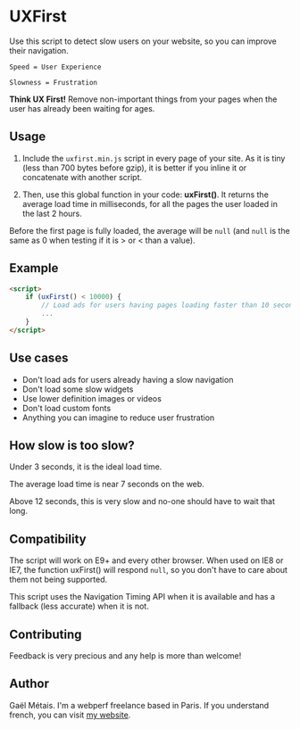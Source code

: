 UXFirst
=======

Use this script to detect slow users on your website, so you can improve their navigation.

```Speed = User Experience```

```Slowness = Frustration```

**Think UX First!** Remove non-important things from your pages when the user has already been waiting for ages.

## Usage

1) Include the `uxfirst.min.js` script in every page of your site. As it is tiny (less than 700 bytes before gzip), it is better if you inline it or concatenate with another script.

2) Then, use this global function in your code: **uxFirst()**. It returns the average load time in milliseconds, for all the pages the user loaded in the last 2 hours.

Before the first page is fully loaded, the average will be `null` (and `null` is the same as 0 when testing if it is > or < than a value).

## Example

```html
<script>
	if (uxFirst() < 10000) {
		// Load ads for users having pages loading faster than 10 seconds
		...
	}
</script>
```

## Use cases

- Don't load ads for users already having a slow navigation
- Don't load some slow widgets
- Use lower definition images or videos
- Don't load custom fonts
- Anything you can imagine to reduce user frustration


## How slow is too slow?

Under 3 seconds, it is the ideal load time.

The average load time is near 7 seconds on the web.

Above 12 seconds, this is very slow and no-one should have to wait that long.


## Compatibility

The script will work on E9+ and every other browser. When used on IE8 or IE7, the function uxFirst() will respond `null`, so you don't have to care about them not being supported.

This script uses the Navigation Timing API when it is available and has a fallback (less accurate) when it is not.


## Contributing

Feedback is very precious and any help is more than welcome!


## Author

Gaël Métais. I'm a webperf freelance based in Paris.
If you understand french, you can visit [my website](http://www.gaelmetais.com).